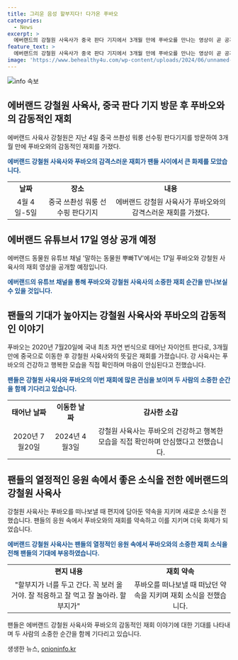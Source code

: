 ```yaml
---
title: 그리운 음성 할부지다! 다가온 푸바오
categories:
  - News
excerpt: >
  에버랜드의 강철원 사육사가 중국 판다 기지에서 3개월 만에 푸바오를 만나는 영상이 곧 공개될 예정이다. 강 사육사가 지난 4일과 5일 중국을 방문하여 푸바오와 감격스러운 재회를 가졌으며, 이를 에버랜드 유튜브 채널 말하는 동물원 뿌빠TV에 공개할 예정이다. 3개월 만에 만난 푸바오는 강 사육사의 목소리에 반응하고 새로운 환경에서 잘 적응하고 있음을 보였다. 팬들은 영상 공개를 기대하며 감동적인 재회에 대한 반응을 보였다.
feature_text: >
  에버랜드의 강철원 사육사가 중국 판다 기지에서 3개월 만에 푸바오를 만나는 영상이 곧 공개될 예정이다. 강 사육사가 지난 4일과 5일 중국을 방문하여 푸바오와 감격스러운 재회를 가졌으며, 이를 에버랜드 유튜브 채널 말하는 동물원 뿌빠TV에 공개할 예정이다. 3개월 만에 만난 푸바오는 강 사육사의 목소리에 반응하고 새로운 환경에서 잘 적응하고 있음을 보였다. 팬들은 영상 공개를 기대하며 감동적인 재회에 대한 반응을 보였다.
image: 'https://www.behealthy4u.com/wp-content/uploads/2024/06/unnamed-file.png'
---
```


<p><img src="https://www.behealthy4u.com/wp-content/uploads/2024/06/unnamed-file.png" alt="info 속보" /></p>

<h2 data-ke-size="size26">에버랜드 강철원 사육사, 중국 판다 기지 방문 후 푸바오와의 감동적인 재회</h2>

<p data-ke-size="size16">에버랜드 사육사 강철원은 지난 4일 중국 쓰촨성 워룽 선수핑 판다기지를 방문하여 3개월 만에 푸바오와의 감동적인 재회를 가졌다.</p>

<p><b><span style="color: #1a5490;">에버랜드 강철원 사육사와 푸바오의 감격스러운 재회가 팬들 사이에서 큰 화제를 모았습니다.</span></b></p>

<table>
  <tr>
    <td style="text-align: center; height: 17px;"><b>날짜</b></td>
    <td style="text-align: center; height: 17px;"><b>장소</b></td>
    <td style="text-align: center; height: 17px;"><b>내용</b></td>
  </tr>
  <tr>
    <td style="text-align: center;">4월 4일-5일</td>
    <td style="text-align: center;">중국 쓰촨성 워룽 선수핑 판다기지</td>
    <td style="text-align: center;">에버랜드 강철원 사육사가 푸바오와의 감격스러운 재회를 가졌다.</td>
  </tr>
</table>

<h2 data-ke-size="size26">에버랜드 유튜브서 17일 영상 공개 예정</h2>

<p data-ke-size="size16">에버랜드 동물원 유튜브 채널 '말하는 동물원 뿌빠TV'에서는 17일 푸바오와 강철원 사육사의 재회 영상을 공개할 예정입니다.</p>

<p><b><span style="color: #1a5490;">에버랜드의 유튜브 채널을 통해 푸바오와 강철원 사육사의 소중한 재회 순간을 만나보실 수 있을 것입니다.</span></b></p>

<h2 data-ke-size="size26">팬들의 기대가 높아지는 강철원 사육사와 푸바오의 감동적인 이야기</h2>

<p data-ke-size="size16">푸바오는 2020년 7월20일에 국내 최초 자연 번식으로 태어난 자이언트 판다로, 3개월 만에 중국으로 이동한 후 강철원 사육사와의 뜻깊은 재회를 가졌습니다. 강 사육사는 푸바오의 건강하고 행복한 모습을 직접 확인하며 마음이 안심된다고 전했습니다.</p>

<p><b><span style="color: #1a5490;">팬들은 강철원 사육사와 푸바오의 이번 재회에 많은 관심을 보이며 두 사람의 소중한 순간을 함께 기다리고 있습니다.</span></b></p>

<table>
  <tr>
    <td style="text-align: center; height: 17px;"><b>태어난 날짜</b></td>
    <td style="text-align: center; height: 17px;"><b>이동한 날짜</b></td>
    <td style="text-align: center; height: 17px;"><b>감사한 소감</b></td>
  </tr>
  <tr>
    <td style="text-align: center;">2020년 7월20일</td>
    <td style="text-align: center;">2024년 4월3일</td>
    <td style="text-align: center;">강철원 사육사는 푸바오의 건강하고 행복한 모습을 직접 확인하며 안심했다고 전했습니다.</td>
  </tr>
</table>

<h2 data-ke-size="size26">팬들의 열정적인 응원 속에서 좋은 소식을 전한 에버랜드의 강철원 사육사</h2>

<p data-ke-size="size16">강철원 사육사는 푸바오를 떠나보낼 때 편지에 담아둔 약속을 지키며 새로운 소식을 전했습니다. 팬들의 응원 속에서 푸바오와의 재회를 약속하고 이를 지키며 더욱 화제가 되었습니다.</p>

<p><b><span style="color: #1a5490;">에버랜드 강철원 사육사는 팬들의 열정적인 응원 속에서 푸바오와의 소중한 재회 소식을 전해 팬들의 기대에 부응하였습니다.</span></b></p>

<table>
  <tr>
    <td style="text-align: center; height: 17px;"><b>편지 내용</b></td>
    <td style="text-align: center; height: 17px;"><b>재회 약속</b></td>
  </tr>
  <tr>
    <td style="text-align: center;">"할부지가 너를 두고 간다. 꼭 보러 올 거야. 잘 적응하고 잘 먹고 잘 놀아라. 할부지가"</td>
    <td style="text-align: center;">푸바오를 떠나보낼 때 떠났던 약속을 지키며 재회 소식을 전했습니다.</td>
  </tr>
</table>

<p data-ke-size="size16">팬들은 에버랜드 강철원 사육사와 푸바오의 감동적인 재회 이야기에 대한 기대를 나타내며 두 사람의 소중한 순간을 함께 기다리고 있습니다.</p>
생생한 뉴스, <a href="https://onioninfo.kr" rel="dofollow">onioninfo.kr</a>



